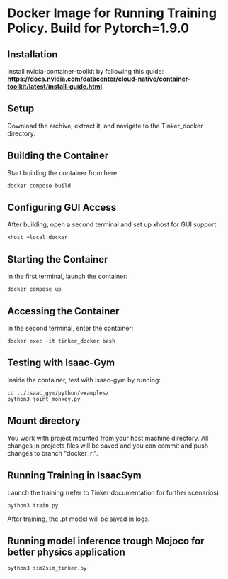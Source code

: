 # Docker Image for Running Training Policy. Build for Pytorch=1.9.0

## Installation
Install nvidia-container-toolkit by following this guide: **https://docs.nvidia.com/datacenter/cloud-native/container-toolkit/latest/install-guide.html**

## Setup
Download the archive, extract it, and navigate to the Tinker_docker directory.

## Building the Container
Start building the container from here

``` shell
docker compose build
```
## Configuring GUI Access
After building, open a second terminal and set up xhost for GUI support:
``` shell
xhost +local:docker
```
## Starting the Container
In the first terminal, launch the container:
``` shell
docker compose up
```
## Accessing the Container
In the second terminal, enter the container:
``` shell
docker exec -it tinker_docker bash
```
## Testing with Isaac-Gym
Inside the container, test with isaac-gym by running:
``` shell
cd ../isaac_gym/python/examples/
python3 joint_monkey.py
```
## Mount directory
You work with project mounted from your host machine directory. All changes in projects files will be saved and you can commit and push changes to branch "docker_rl".

## Running Training in IsaacSym
Launch the training (refer to Tinker documentation for further scenarios):
``` shell
python3 train.py
```
After training, the .pt model will be saved in logs.
## Running model inference trough Mojoco for better physics application
```shell
python3 sim2sim_tinker.py
``` 